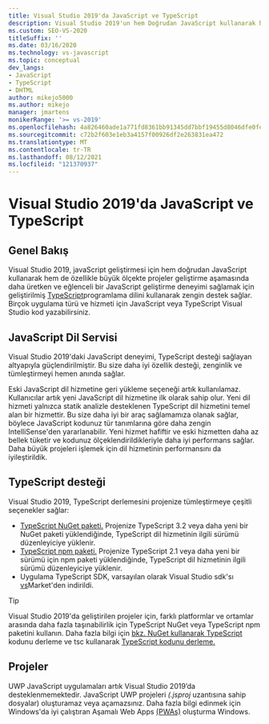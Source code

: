 ```yaml
---
title: Visual Studio 2019'da JavaScript ve TypeScript
description: Visual Studio 2019'un hem Doğrudan JavaScript kullanarak hem de TypeScript programlama dilini kullanarak JavaScript geliştirmesi için nasıl zengin destek sağladığını öğrenin.
ms.custom: SEO-VS-2020
titleSuffix: ''
ms.date: 03/16/2020
ms.technology: vs-javascript
ms.topic: conceptual
dev_langs:
- JavaScript
- TypeScript
- DHTML
author: mikejo5000
ms.author: mikejo
manager: jmartens
monikerRange: '>= vs-2019'
ms.openlocfilehash: 4a826460ade1a771fd8361bb91345dd7bbf19455d8046dfe0fe520e07cdcca6d
ms.sourcegitcommit: c72b2f603e1eb3a4157f00926df2e263831ea472
ms.translationtype: MT
ms.contentlocale: tr-TR
ms.lasthandoff: 08/12/2021
ms.locfileid: "121370937"
---
```

# <a name="javascript-and-typescript-in-visual-studio-2019"></a>Visual Studio 2019'da JavaScript ve TypeScript

## <a name="overview"></a>Genel Bakış

Visual Studio 2019, javaScript geliştirmesi için hem doğrudan JavaScript kullanarak hem de özellikle büyük ölçekte projeler geliştirme aşamasında daha üretken ve eğlenceli bir JavaScript geliştirme deneyimi sağlamak için geliştirilmiş [TypeScript](http://www.typescriptlang.org/)programlama dilini kullanarak zengin destek sağlar. Birçok uygulama türü ve hizmeti için JavaScript veya TypeScript Visual Studio kod yazabilirsiniz.

## <a name="javascript-language-service"></a>JavaScript Dil Servisi

Visual Studio 2019'daki JavaScript deneyimi, TypeScript desteği sağlayan altyapıyla güçlendirilmiştir. Bu size daha iyi özellik desteği, zenginlik ve tümleştirmeyi hemen anında sağlar.

Eski JavaScript dil hizmetine geri yükleme seçeneği artık kullanılamaz. Kullanıcılar artık yeni JavaScript dil hizmetine ilk olarak sahip olur. Yeni dil hizmeti yalnızca statik analizle desteklenen TypeScript dil hizmetini temel alan bir hizmettir. Bu size daha iyi bir araç sağlamamıza olanak sağlar, böylece JavaScript kodunuz tür tanımlarına göre daha zengin IntelliSense'den yararlanabilir. Yeni hizmet hafiftir ve eski hizmetten daha az bellek tüketir ve kodunuz ölçeklendirildikleriyle daha iyi performans sağlar. Daha büyük projeleri işlemek için dil hizmetinin performansını da iyileştirildik.

## <a name="typescript-support"></a>TypeScript desteği

Visual Studio 2019, TypeScript derlemesini projenize tümleştirmeye çeşitli seçenekler sağlar:

* [TypeScript NuGet paketi.](https://www.nuget.org/packages/Microsoft.TypeScript.MSBuild) Projenize TypeScript 3.2 veya daha yeni bir NuGet paketi yüklendiğinde, TypeScript dil hizmetinin ilgili sürümü düzenleyiciye yüklenir.
* [TypeScript npm paketi.](https://www.npmjs.com/package/typescript) Projenize TypeScript 2.1 veya daha yeni bir sürümü için npm paketi yüklendiğinde, TypeScript dil hizmetinin ilgili sürümü düzenleyiciye yüklenir.
* Uygulama TypeScript SDK, varsayılan olarak Visual Studio sdk'sı [vs](https://marketplace.visualstudio.com/items?itemName=TypeScriptTeam.typescript-395)Market'den indirildi.

> [!TIP]
> Visual Studio 2019'da geliştirilen projeler için, farklı platformlar ve ortamlar arasında daha fazla taşınabilirlik için TypeScript NuGet veya TypeScript npm paketini kullanın. Daha fazla bilgi için [bkz. NuGet kullanarak TypeScript](../javascript/compile-typescript-code-nuget.md) kodunu derleme ve tsc kullanarak [TypeScript kodunu derleme.](../javascript/compile-typescript-code-npm.md)

## <a name="projects"></a>Projeler

UWP JavaScript uygulamaları artık Visual Studio 2019’da desteklenmemektedir. JavaScript UWP projeleri *(.jsproj* uzantısına sahip dosyalar) oluşturamaz veya açamazsınız. Daha fazla bilgi edinmek için Windows'da iyi çalıştıran Aşamalı Web Apps [(PWAs)](/microsoft-edge/progressive-web-apps-chromium) oluşturma Windows.
